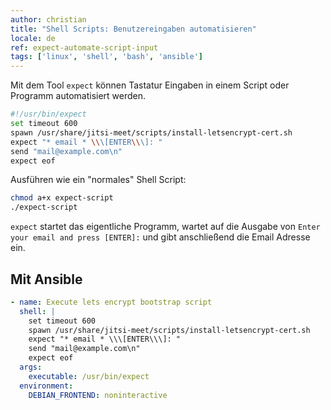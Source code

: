 ```yaml
---
author: christian
title: "Shell Scripts: Benutzereingaben automatisieren"
locale: de
ref: expect-automate-script-input
tags: ['linux', 'shell', 'bash', 'ansible']
---
```


Mit dem Tool `expect` können Tastatur Eingaben in einem Script oder
Programm automatisiert werden.

```sh
#!/usr/bin/expect
set timeout 600
spawn /usr/share/jitsi-meet/scripts/install-letsencrypt-cert.sh
expect "* email * \\\[ENTER\\\]: "
send "mail@example.com\n"
expect eof
```

Ausführen wie ein "normales" Shell Script:

```sh
chmod a+x expect-script
./expect-script
```

`expect` startet das eigentliche Programm, wartet auf die Ausgabe von
`Enter your email and press [ENTER]:` und gibt anschließend die Email
Adresse ein.

## Mit Ansible

```yml
- name: Execute lets encrypt bootstrap script
  shell: |
    set timeout 600
    spawn /usr/share/jitsi-meet/scripts/install-letsencrypt-cert.sh
    expect "* email * \\\[ENTER\\\]: "
    send "mail@example.com\n"
    expect eof
  args:
    executable: /usr/bin/expect
  environment:
    DEBIAN_FRONTEND: noninteractive
```
